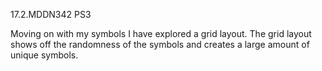 17.2.MDDN342 PS3


Moving on with my symbols I have explored a grid layout. The grid layout shows off the randomness of the symbols and creates a large amount of unique symbols. 

